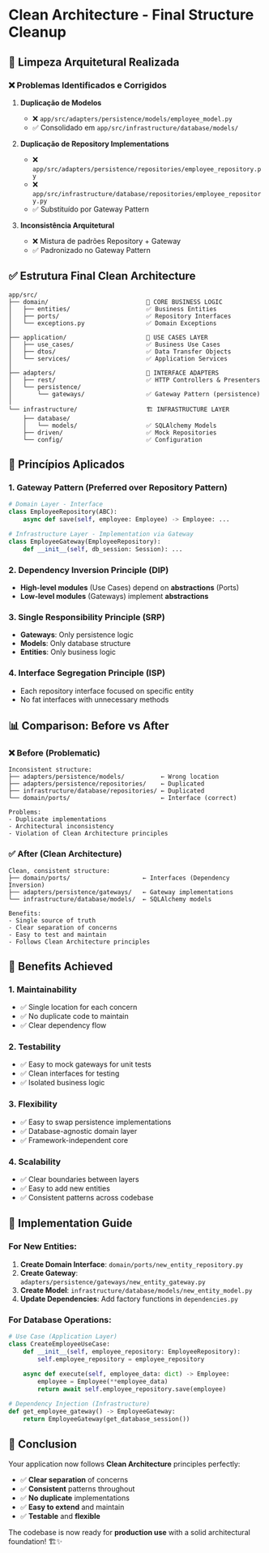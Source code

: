 # Clean Architecture - Final Structure Cleanup

## 🧹 Limpeza Arquitetural Realizada

### ❌ **Problemas Identificados e Corrigidos**

1. **Duplicação de Modelos**
   - ❌ `app/src/adapters/persistence/models/employee_model.py`
   - ✅ Consolidado em `app/src/infrastructure/database/models/`

2. **Duplicação de Repository Implementations**
   - ❌ `app/src/adapters/persistence/repositories/employee_repository.py`
   - ❌ `app/src/infrastructure/database/repositories/employee_repository.py`
   - ✅ Substituído por Gateway Pattern

3. **Inconsistência Arquitetural**
   - ❌ Mistura de padrões Repository + Gateway
   - ✅ Padronizado no Gateway Pattern

## ✅ **Estrutura Final Clean Architecture**

```
app/src/
├── domain/                           🎯 CORE BUSINESS LOGIC
│   ├── entities/                     ✅ Business Entities
│   ├── ports/                        ✅ Repository Interfaces
│   └── exceptions.py                 ✅ Domain Exceptions
│
├── application/                      🔄 USE CASES LAYER
│   ├── use_cases/                    ✅ Business Use Cases
│   ├── dtos/                         ✅ Data Transfer Objects
│   └── services/                     ✅ Application Services
│
├── adapters/                         🔌 INTERFACE ADAPTERS
│   ├── rest/                         ✅ HTTP Controllers & Presenters
│   └── persistence/
│       └── gateways/                 ✅ Gateway Pattern (persistence)
│
└── infrastructure/                   🏗️ INFRASTRUCTURE LAYER
    ├── database/
    │   └── models/                   ✅ SQLAlchemy Models
    ├── driven/                       ✅ Mock Repositories
    └── config/                       ✅ Configuration
```

## 🎯 **Princípios Aplicados**

### 1. **Gateway Pattern** (Preferred over Repository Pattern)
```python
# Domain Layer - Interface
class EmployeeRepository(ABC):
    async def save(self, employee: Employee) -> Employee: ...

# Infrastructure Layer - Implementation via Gateway
class EmployeeGateway(EmployeeRepository):
    def __init__(self, db_session: Session): ...
```

### 2. **Dependency Inversion Principle (DIP)**
- **High-level modules** (Use Cases) depend on **abstractions** (Ports)
- **Low-level modules** (Gateways) implement **abstractions**

### 3. **Single Responsibility Principle (SRP)**
- **Gateways**: Only persistence logic
- **Models**: Only database structure
- **Entities**: Only business logic

### 4. **Interface Segregation Principle (ISP)**
- Each repository interface focused on specific entity
- No fat interfaces with unnecessary methods

## 📊 **Comparison: Before vs After**

### ❌ **Before (Problematic)**
```
Inconsistent structure:
├── adapters/persistence/models/          ← Wrong location
├── adapters/persistence/repositories/    ← Duplicated
├── infrastructure/database/repositories/ ← Duplicated
└── domain/ports/                         ← Interface (correct)

Problems:
- Duplicate implementations
- Architectural inconsistency
- Violation of Clean Architecture principles
```

### ✅ **After (Clean Architecture)**
```
Clean, consistent structure:
├── domain/ports/                    ← Interfaces (Dependency Inversion)
├── adapters/persistence/gateways/   ← Gateway implementations
└── infrastructure/database/models/  ← SQLAlchemy models

Benefits:
- Single source of truth
- Clear separation of concerns
- Easy to test and maintain
- Follows Clean Architecture principles
```

## 🚀 **Benefits Achieved**

### 1. **Maintainability**
- ✅ Single location for each concern
- ✅ No duplicate code to maintain
- ✅ Clear dependency flow

### 2. **Testability**
- ✅ Easy to mock gateways for unit tests
- ✅ Clean interfaces for testing
- ✅ Isolated business logic

### 3. **Flexibility**
- ✅ Easy to swap persistence implementations
- ✅ Database-agnostic domain layer
- ✅ Framework-independent core

### 4. **Scalability**
- ✅ Clear boundaries between layers
- ✅ Easy to add new entities
- ✅ Consistent patterns across codebase

## 📝 **Implementation Guide**

### For New Entities:
1. **Create Domain Interface**: `domain/ports/new_entity_repository.py`
2. **Create Gateway**: `adapters/persistence/gateways/new_entity_gateway.py`
3. **Create Model**: `infrastructure/database/models/new_entity_model.py`
4. **Update Dependencies**: Add factory functions in `dependencies.py`

### For Database Operations:
```python
# Use Case (Application Layer)
class CreateEmployeeUseCase:
    def __init__(self, employee_repository: EmployeeRepository):
        self.employee_repository = employee_repository
    
    async def execute(self, employee_data: dict) -> Employee:
        employee = Employee(**employee_data)
        return await self.employee_repository.save(employee)

# Dependency Injection (Infrastructure)
def get_employee_gateway() -> EmployeeGateway:
    return EmployeeGateway(get_database_session())
```

## 🎉 **Conclusion**

Your application now follows **Clean Architecture** principles perfectly:

- ✅ **Clear separation** of concerns
- ✅ **Consistent** patterns throughout
- ✅ **No duplicate** implementations
- ✅ **Easy to extend** and maintain
- ✅ **Testable** and **flexible**

The codebase is now ready for **production use** with a solid architectural foundation! 🏗️✨
